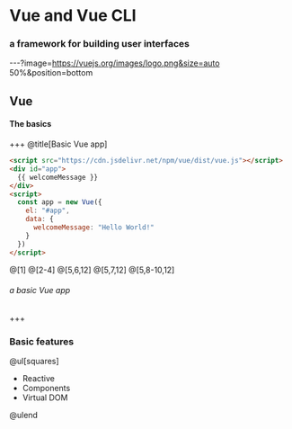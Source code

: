 # Vue and Vue CLI
### a framework for building user interfaces

---?image=https://vuejs.org/images/logo.png&size=auto 50%&position=bottom

## Vue
#### The basics

+++
@title[Basic Vue app]

```html
<script src="https://cdn.jsdelivr.net/npm/vue/dist/vue.js"></script>
<div id="app">
  {{ welcomeMessage }}
</div>
<script>
  const app = new Vue({
    el: "#app",
    data: {
      welcomeMessage: "Hello World!"
    }
  })
</script>
```

@[1]
@[2-4]
@[5,6,12]
@[5,7,12]
@[5,8-10,12]

###### a basic Vue app

+++

### Basic features

@ul[squares]

- Reactive
- Components
- Virtual DOM

@ulend
